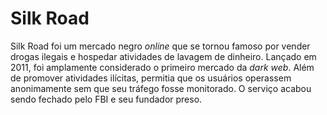 # Silk Road

Silk Road foi um mercado negro _online_ que se tornou famoso por vender drogas ilegais e hospedar atividades de lavagem de dinheiro. Lançado em 2011, foi amplamente considerado o primeiro mercado da _dark web_. Além de promover atividades ilícitas, permitia que os usuários operassem anonimamente sem que seu tráfego fosse monitorado. O serviço acabou sendo fechado pelo FBI e seu fundador preso.
